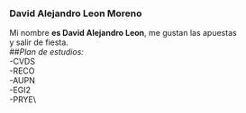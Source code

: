 ### **David Alejandro Leon Moreno**
Mi nombre **es David Alejandro Leon**, me gustan las apuestas\
y salir de fiesta.\
##*Plan de estudios:*\
-CVDS\
-RECO\
-AUPN\
-EGI2\
-PRYE\

